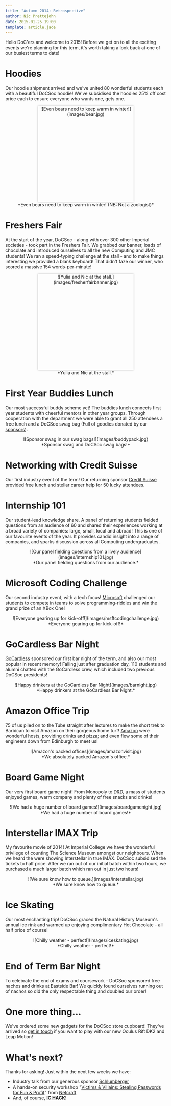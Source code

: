 ```yaml
---
title: "Autumn 2014: Retrospective"
author: Nic Prettejohn
date: 2015-01-25 19:00
template: article.jade
---
```


Hello DoC'ers and welcome to 2015! Before we get on to all the exciting events we're planning for this term, it's worth taking a look back at one of our busiest terms to date!

Hoodies
=======
Our hoodie shipment arrived and we've united 80 wonderful students each with a beautiful DoCSoc hoodie! We've subsidised the hoodies 25% off cost price each to ensure everyone who wants one, gets one.

<center>
<div style="margin-left: auto; margin-right: auto; box-shadow: 0px 0px 5px rgba(0, 0, 0, 0.26); width: 300px; height: 300px; overflow: hidden;">
![Even bears need to keep warm in winter!](images/bear.jpg)
</div>
*Even bears need to keep warm in winter! (NB: Not a zoologist)*</center>

Freshers Fair
=============
At the start of the year, DoCSoc - along with over 300 other Imperial societies - took part in the Freshers Fair. We grabbed our banner, loads of chocolate and introduced ourselves to all the new Computing and JMC students! We ran a speed-typing challenge at the stall - and to make things interesting we provided a blank keyboard! That didn't faze our winner, who scored a massive 154 words-per-minute!

<center>
<div style="margin-left: auto; margin-right: auto; box-shadow: 0px 0px 5px rgba(0, 0, 0, 0.26); width: 300px; height: 300px; overflow: hidden;">
![Yulia and Nic at the stall.](images/fresherfairbanner.jpg)
</div>
*Yulia and Nic at the stall.*</center>

First Year Buddies Lunch
========================
Our most successful buddy scheme yet! The buddies lunch connects first year students with cheerful mentors in other year groups. Through cooperation with the department we were able to grant all 250 attendees a free lunch and a DoCSoc swag bag (Full of goodies donated by our [sponsors](/sponsors)).

<center>
<div class="u-img-blogpost-shadow u-img-blogpost-width u-img-blogpost-height u-img-blogpost-h-center">
![Sponsor swag in our swag bags!](images/buddypack.jpg)
</div>
*Sponsor swag and DoCSoc swag bags!*</center>

Networking with Credit Suisse
=============================
Our first industry event of the term! Our returning sponsor [Credit Suisse](https://www.credit-suisse.com/global/en.html) provided free lunch and stellar career help for 50 lucky attendees.

Internship 101
==============
Our student-lead knowledge share. A panel of returning students fielded questions from an audience of 60 and shared their experiences working at a broad variety of companies: large, small, local and abroad! This is one of our favourite events of the year. It provides candid insight into a range of companies, and sparks discussion across all Computing undergraduates.

<center>
<div class="u-img-blogpost-shadow u-img-blogpost-height ">
![Our panel fielding questions from a lively audience](images/internship101.jpg)
</div>
*Our panel fielding questions from our audience.*</center>

Microsoft Coding Challenge
==========================
Our second industry event, with a tech focus! [Microsoft](http://www.microsoft.com/) challenged our students to compete in teams to solve programming-riddles and win the grand prize of an XBox One!

<center>
<div class="u-img-blogpost-shadow u-img-blogpost-height">
![Everyone gearing up for kick-off!](images/msftcodingchallenge.jpg)
</div>
*Everyone gearing up for kick-off!*</center>

GoCardless Bar Night
=====================
[GoCardless](https://gocardless.com/) sponsored our first bar night of the term, and also our most popular in recent memory! Falling just after graduation day, 110 students and alumni chatted with the GoCardless crew, which included two previous DoCSoc presidents!

<center>
<div class="u-img-blogpost-shadow u-img-blogpost-height">
![Happy drinkers at the GoCardless Bar Night](images/barnight.jpg)
</div>
*Happy drinkers at the GoCardless Bar Night.*</center>

Amazon Office Trip
==================
75 of us piled on to the Tube straight after lectures to make the short trek to Barbican to visit Amazon on their gorgeous home turf! [Amazon](http://amazon.com) were wonderful hosts, providing drinks and pizza; and even flew some of their engineers down from Edinburgh to meet us!

<center>
<div class="u-img-blogpost-shadow u-img-blogpost-height">
![Amazon's packed offices](images/amazonvisit.jpg)
</div>
*We absolutely packed Amazon's office.*</center>

Board Game Night
================
Our very first board game night! From Monopoly to D&D, a mass of students enjoyed games, warm company and plenty of free snacks and drinks!

<center>
<div class="u-img-blogpost-shadow u-img-blogpost-height">
![We had a huge number of board games!](images/boardgamenight.jpg)
</div>
*We had a huge number of board games!*</center>

Interstellar IMAX Trip
========================
My favourite movie of 2014! At Imperial College we have the wonderful privilege of counting The Science Museum amongst our neighbours. When we heard the were showing Interstellar in true IMAX. DoCSoc subsidised the tickets to half price. After we ran out of our initial batch within two hours, we purchased a much larger batch which ran out in just two hours! 

<center>
<div class="u-img-blogpost-shadow u-img-blogpost-height">
![We sure know how to queue.](images/interstellar.jpg)
</div>
*We sure know how to queue.*</center>

Ice Skating
===========
Our most enchanting trip! DoCSoc graced the Natural History Museum's annual ice rink and warmed up enjoying complimentary Hot Chocolate - all half price of course!

<center>
<div class="u-img-blogpost-shadow u-img-blogpost-height">
![Chilly weather - perfect!](images/iceskating.jpg)
</div>
*Chilly weather - perfect!*</center>

End of Term Bar Night
=====================
To celebrate the end of exams and coursework - DoCSoc sponsored free nachos and drinks at Eastside Bar! We quickly found ourselves running out of nachos so did the only respectable thing and doubled our order!

One more thing...
==================
We've ordered some new gadgets for the DoCSoc store cupboard! They've arrived so [get in touch](mailto:docsoc@imperial.ac.uk) if you want to play with our new Oculus Rift DK2 and Leap Motion!

What's next?
============

Thanks for asking! Just within the next few weeks we have:

* Industry talk from our generous sponsor [Schlumberger](http://www.slb.com)
* A hands-on security workshop "[Victims & Villains: Stealing Passwords for Fun & Profit](http://docsoc.co.uk/vnv/)" from [Netcraft](http://netcraft.com)
* And, of course, [**IC HACK**](http://ichack.org)!
